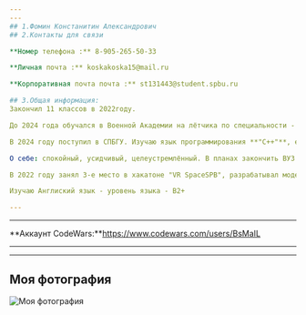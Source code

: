 ```yaml
---
---
## 1.Фомин Констанитин Александрович
## 2.Контакты для связи

**Номер телефона :** 8-905-265-50-33

**Личная почта :** koskakoska15@mail.ru

**Корпоративная почта почта :** st131443@student.spbu.ru

## 3.Общая информация:
Закончил 11 классов в 2022году.

До 2024 года обучался в Военной Академии на лётчика по специальности - "Вертолёт"

В 2024 году поступил в СПБГУ. Изучаю язык программирования **"C++"**, есть базовые знания языка - **"Python"**

О себе: спокойный, усидчивый, целеустремлённый. В планах закончить ВУЗ и уйти в GameDev.

В 2022 году занял 3-е место в хакатоне "VR SpaceSPB", разрабатывал модели в "Blender".

Изучаю Англиский язык - уровень языка - B2+

---
```

---

**Аккаунт CodeWars:**https://www.codewars.com/users/BsMaIL

---
---

## Моя фотография

![**Моя фотография**](https://i.imgur.com/bVlyXu4.jpeg)
